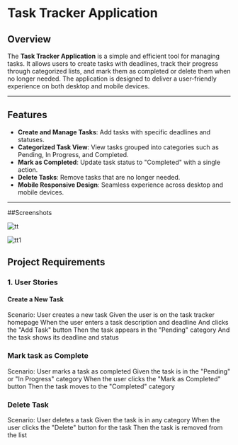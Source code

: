 # Task Tracker Application

## Overview
The **Task Tracker Application** is a simple and efficient tool for managing tasks. It allows users to create tasks with deadlines, track their progress through categorized lists, and mark them as completed or delete them when no longer needed. The application is designed to deliver a user-friendly experience on both desktop and mobile devices.

---

## Features
- **Create and Manage Tasks**: Add tasks with specific deadlines and statuses.  
- **Categorized Task View**: View tasks grouped into categories such as Pending, In Progress, and Completed.  
- **Mark as Completed**: Update task status to "Completed" with a single action.  
- **Delete Tasks**: Remove tasks that are no longer needed.  
- **Mobile Responsive Design**: Seamless experience across desktop and mobile devices.

---

##Screenshots

![tt](https://github.com/user-attachments/assets/0c1edef0-1a70-4983-8ff8-6cbdb64023c9)



![tt1](https://github.com/user-attachments/assets/8d332445-7318-4932-a3bb-ac58d192c794)


## Project Requirements

### 1. **User Stories**  
#### Create a New Task

Scenario: User creates a new task
  Given the user is on the task tracker homepage
  When the user enters a task description and deadline
  And clicks the "Add Task" button
  Then the task appears in the "Pending" category
  And the task shows its deadline and status

### Mark task as Complete
Scenario: User marks a task as completed
  Given the task is in the "Pending" or "In Progress" category
  When the user clicks the "Mark as Completed" button
  Then the task moves to the "Completed" category

### Delete Task
Scenario: User deletes a task
  Given the task is in any category
  When the user clicks the "Delete" button for the task
  Then the task is removed from the list


